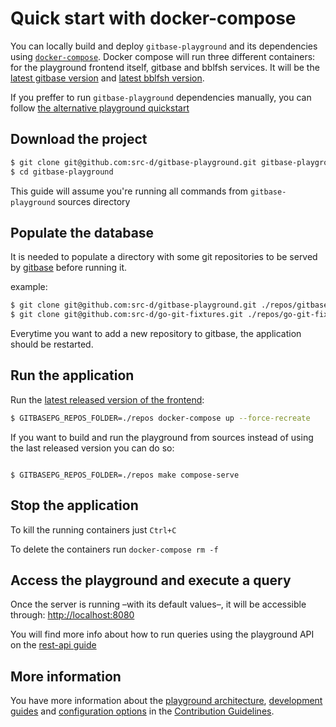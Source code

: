 # Quick start with docker-compose

You can locally build and deploy `gitbase-playground` and its dependencies using [`docker-compose`](https://docs.docker.com/compose/install/). Docker compose will run three different containers: for the playground frontend itself, gitbase and bblfsh services. It will be the [latest gitbase version](https://hub.docker.com/r/srcd/gitbase/tags/) and [latest bblfsh version](https://hub.docker.com/r/bblfsh/bblfshd/tags/).

If you preffer to run `gitbase-playground` dependencies manually, you can follow [the alternative playground quickstart](quickstart-manually.md)

## Download the project

```bash
$ git clone git@github.com:src-d/gitbase-playground.git gitbase-playground
$ cd gitbase-playground
```

This guide will assume you're running all commands from `gitbase-playground` sources directory

## Populate the database

It is needed to populate a directory with some git repositories to be served by [gitbase](https://github.com/src-d/gitbase) before running it.

example:

```bash
$ git clone git@github.com:src-d/gitbase-playground.git ./repos/gitbase-playground
$ git clone git@github.com:src-d/go-git-fixtures.git ./repos/go-git-fixtures
```

Everytime you want to add a new repository to gitbase, the application should be restarted.

## Run the application

Run the [latest released version of the frontend](https://hub.docker.com/r/srcd/gitbase-playground/tags/):

```bash
$ GITBASEPG_REPOS_FOLDER=./repos docker-compose up --force-recreate
```

If you want to build and run the playground from sources instead of using the last released version you can do so:

```text

$ GITBASEPG_REPOS_FOLDER=./repos make compose-serve
```

## Stop the application

To kill the running containers just `Ctrl+C`

To delete the containers run `docker-compose rm -f`

## Access the playground and execute a query

Once the server is running –with its default values–, it will be accessible through: [http://localhost:8080](http://localhost:8080)

You will find more info about how to run queries using the playground API on the [rest-api guide](rest-api.md)

## More information

You have more information about the [playground architecture](contributing.md#architecture), [development guides](contributing.md#development) and [configuration options](contributing.md#configuration) in the [Contribution Guidelines](contributing.md).

